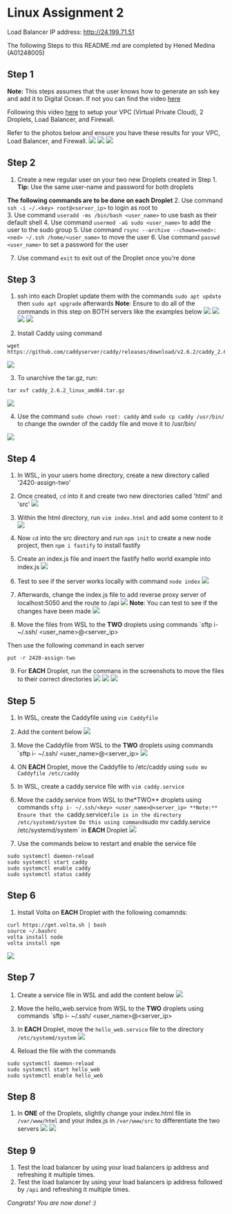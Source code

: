 Linux Assignment 2
===============

Load Balancer IP address: http://24.199.71.51

The following Steps to this README.md are completed by Hened Medina (A01248005)


Step 1
-------
**Note:** This steps assumes that the user knows how to generate an ssh key and add it to Digital Ocean. If not you can find the video [here](https://vimeo.com/758870226/f75da348fc?embedded=true&source=video_title&owner=17609105) 

Following this video [here](https://vimeo.com/775412708/4a219b37e7) to setup your VPC (Virtual Private Cloud), 2 Droplets, Load Balancer, and Firewall.

Refer to the photos below and ensure you have these results for your VPC, Load Balancer, and Firewall. 
![](images/vps.JPG)
![](images/loadbalancer.JPG)
![](images/fw.JPG)


Step 2
-------
1. Create a new regular user on your two new Droplets created in Step 1. 
**Tip:** Use the same user-name and password for both droplets

**The following commands are to be done on each Droplet**
2. Use command `ssh -i ~/.<key> root@<server_ip>` to login as root to  
3. Use command `useradd -ms /bin/bash <user_name>` to use bash as their default shell
4. Use command `usermod -aG sudo <user_name>` to add the user to the sudo group
5. Use command `rsync --archive --chown=<ned>:<ned> ~/.ssh /home/<user_name>` to move the user
6. Use command `passwd <user_name>` to set a password for the user

7. Use command `exit` to exit out of the Droplet once you're done


Step 3
-------
1. ssh into each Droplet update them with the commands `sudo apt update` then `sudo apt upgrade` afterwards
**Note**: Ensure to do all of the commands in this step on BOTH servers like the examples below
![](images/update.JPG)
![](images/upgrade.JPG)
![](images/update02.JPG)
![](images/upgrade02.JPG)

2. Install Caddy using command 
```
wget https://github.com/caddyserver/caddy/releases/download/v2.6.2/caddy_2.6.2_linux_amd64.tar.gz
```
![](images/installcaddy.JPG)

3. To unarchive the tar.gz, run:
```
tar xvf caddy_2.6.2_linux_amd64.tar.gz
```
![](images/unarchivecaddy.JPG)

4. Use the command `sudo chown root: caddy` and `sudo cp caddy /usr/bin/` to change the ownder of the caddy file and move it to /usr/bin/

![](images/lastcaddy.JPG)


Step 4
-------
1. In WSL, in your users home directory, create a new directory called '2420-assign-two'
2. Once created, `cd` into it and create two new directories called 'html' and 'src'
![](images/directory.JPG)

3. Within the html directory, run `vim index.html` and add some content to it
![](images/html.JPG)

4. Now `cd` into the src directory and run `npm init` to create a new node project, then `npm i fastify` to install fastify

5. Create an index.js file and insert the fastify hello world example into index.js
![](images/indexjs.JPG)

6. Test to see if the server works locally with command `node index`
![](images/nodeindex.JPG)

7. Afterwards, change the index.js file to add reverse proxy server of localhost:5050 and the route to /api
![](images/newindex.png)
**Note**: You can test to see if the changes have been made
![](images/5050.JPG)

8. Move the files from WSL to the **TWO** droplets using commands `sftp i- ~/.ssh/<key> <user_name>@<server_ip>

Then use the following command in each server
```
put -r 2420-assign-two
```

9. For **EACH** Droplet, run the commans in the screenshots to move the files to their correct directories
![](images/mvhtml.JPG)
![](images/mvsrc/JPG)
![](images/dirresult.JPG)


Step 5
-------
1. In WSL, create the Caddyfile using `vim Caddyfile`
2. Add the content below
![](images/caddy.JPG)

3. Move the Caddyfile from WSL to the **TWO** droplets using commands `sftp i- ~/.ssh/<key> <user_name>@<server_ip>
![](images/putcaddy.JPG)

4. ON **EACH** Droplet, move the Caddyfile to /etc/caddy using `sudo mv Caddyfile /etc/caddy`

5. In WSL, create a caddy.service file with `vim caddy.service`

6. Move the caddy.service from WSL to the*TWO** droplets using commands `sftp i- ~/.ssh/<key> <user_name>@<server_ip>
**Note:** Ensure that the `caddy.service` file is in the directory /etc/systemd/system
Do this using command `sudo mv caddy.service /etc/systemd/system` in **EACH** Droplet
![](images/caddyservice.JPG)

7. Use the commands below to restart and enable the service file
```
sudo systemctl daemon-reload
sudo systemctl start caddy
sudo systemctl enable caddy
sudo systemctl status caddy
```

Step 6
-------
1. Install Volta on **EACH** Droplet with the following comamnds:
```
curl https://get.volta.sh | bash
source ~/.bashrc
volta install node 
volta install npm
```
![](images/volta.JPG)


Step 7
-------
1. Create a service file in WSL and add the content below
![](images/webservice.JPG)

2. Move the hello_web.service from WSL to the **TWO** droplets using commands `sftp i- ~/.ssh/<key> <user_name>@<server_ip>

3. In **EACH** Droplet, move the `hello_web.service` file to the directory `/etc/systemd/system`
![](images/hellowebmoved.JPG)

4. Reload the file with the commands

```
sudo systemctl daemon-reload
sudo systemctl start hello_web
sudo systemctl enable hello_web
```

Step 8
-------
1. In **ONE** of the Droplets, slightly change your index.html file in `/var/www/html` and your index.js in `/var/www/src` to differentiate the two servers
![](images/htmlchanges.JPG)
![](images/srcchanges.JPG)

Step 9
------
1. Test the load balancer by using your load balancers ip address and refreshing it multiple times. 
2. Test the load balancer by using your load balancers ip address followed by `/api` and refreshing it multiple times.

*Congrats! You are now done! :)*




